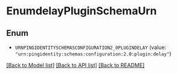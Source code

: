 # EnumdelayPluginSchemaUrn

## Enum


* `URNPINGIDENTITYSCHEMASCONFIGURATION2_0PLUGINDELAY` (value: `"urn:pingidentity:schemas:configuration:2.0:plugin:delay"`)


[[Back to Model list]](../README.md#documentation-for-models) [[Back to API list]](../README.md#documentation-for-api-endpoints) [[Back to README]](../README.md)


